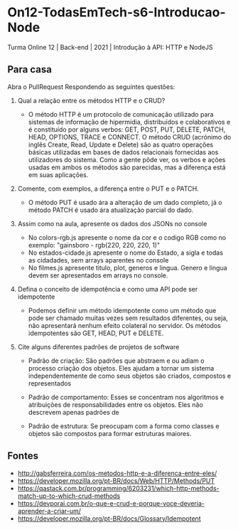 # On12-TodasEmTech-s6-Introducao-Node
Turma Online 12 | Back-end | 2021 | Introdução à API:
HTTP e NodeJS

## Para casa
Abra o PullRequest Respondendo as seguintes questões:

1) Qual a relação entre os métodos HTTP e o CRUD?

    * O método HTTP é um protocolo de comunicação utilizado para sistemas de informação de hipermídia, distribuídos e colaborativos e é constituído por alguns verbos: GET, POST, PUT, DELETE, PATCH, HEAD, OPTIONS, TRACE e CONNECT. O método CRUD (acrónimo do inglês Create, Read, Update e Delete) são as quatro operações básicas utilizadas em bases de dados relacionais fornecidas aos utilizadores do sistema. Como a gente pôde ver, os verbos e ações usadas em ambos os métodos são parecidas, mas a diferença está em suas aplicações.

2) Comente, com exemplos, a diferença entre o PUT e o PATCH.

    * O método PUT é usado ára a alteração de um dado completo, já o método PATCH é usado ára atualização parcial do dado.

3) Assim como na aula, apresente os dados dos JSONs no console 
    - No colors-rgb.js apresente o nome da cor e o codigo RGB como no exemplo: "gainsboro - rgb(220, 220, 220, 1)"
    - No estados-cidade.js apresente o nome do Estado, a sigla e todas as cidadades, sem arrays aparentes no console
    - No filmes.js apresente titulo, plot, generos e lingua. Genero e lingua devem ser apresentados em arrays no console.

4) Defina o conceito de idempotência e como uma API pode ser idempotente

    * Podemos definir um método idempotente como um método que pode ser chamado muitas vezes sem resultados diferentes, ou seja, não apresentará nenhum efeito colateral no servidor. Os métodos idempotentes são GET, HEAD, PUT e DELETE.

5) Cite alguns diferentes padrões de projetos de software

    * Padrão de criação: São padrões que abstraem e ou adiam o processo criação dos objetos. Eles ajudam a tornar um sistema independentemente de como seus objetos são criados, compostos e representados

    * Padrão de comportamento: Esses se concentram nos algoritmos e atribuições de responsabilidades entre os objetos. Eles não descrevem apenas padrões de 
    
    * Padrão de estrutura: Se preocupam com a forma como classes e objetos são compostos para formar estruturas maiores.



## Fontes

- http://gabsferreira.com/os-metodos-http-e-a-diferenca-entre-eles/
- https://developer.mozilla.org/pt-BR/docs/Web/HTTP/Methods/PUT
- https://qastack.com.br/programming/6203231/which-http-methods-match-up-to-which-crud-methods
- https://devporai.com.br/o-que-e-crud-e-porque-voce-deveria-aprender-a-criar-um/
- https://developer.mozilla.org/pt-BR/docs/Glossary/Idempotent